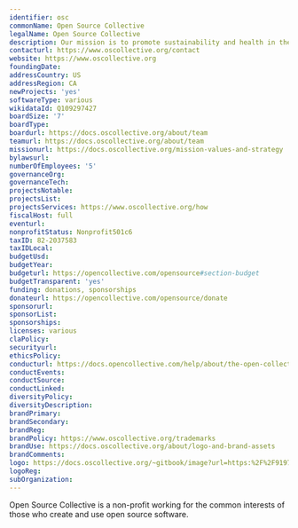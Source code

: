 ```yaml
---
identifier: osc
commonName: Open Source Collective
legalName: Open Source Collective
description: Our mission is to promote sustainability and health in the open source ecosystem, while working to benefit all those who create and use open source software.
contacturl: https://www.oscollective.org/contact
website: https://www.oscollective.org
foundingDate:
addressCountry: US
addressRegion: CA
newProjects: 'yes'
softwareType: various
wikidataId: Q109297427
boardSize: '7'
boardType:
boardurl: https://docs.oscollective.org/about/team
teamurl: https://docs.oscollective.org/about/team
missionurl: https://docs.oscollective.org/mission-values-and-strategy
bylawsurl:
numberOfEmployees: '5'
governanceOrg:
governanceTech:
projectsNotable:
projectsList:
projectsServices: https://www.oscollective.org/how
fiscalHost: full
eventurl:
nonprofitStatus: Nonprofit501c6
taxID: 82-2037583
taxIDLocal:
budgetUsd:
budgetYear:
budgeturl: https://opencollective.com/opensource#section-budget
budgetTransparent: 'yes'
funding: donations, sponsorships
donateurl: https://opencollective.com/opensource/donate
sponsorurl:
sponsorList:
sponsorships:
licenses: various
claPolicy:
securityurl:
ethicsPolicy:
conducturl: https://docs.opencollective.com/help/about/the-open-collective-way/community-guidelines
conductEvents:
conductSource:
conductLinked:
diversityPolicy:
diversityDescription:
brandPrimary:
brandSecondary:
brandReg:
brandPolicy: https://www.oscollective.org/trademarks
brandUse: https://docs.oscollective.org/about/logo-and-brand-assets
brandComments:
logo: https://docs.oscollective.org/~gitbook/image?url=https:%2F%2F919723441-files.gitbook.io%2F%7E%2Ffiles%2Fv0%2Fb%2Fgitbook-x-prod.appspot.com%2Fo%2Fspaces%252F-MN_ynR0BjrarSoA9Z-A%252Fuploads%252Fgit-blob-d08ad6632484f40ba28a95089ddbb9a441fc8f35%252FOSC-Logo_1_white.jpg%3Falt=media&width=768&dpr=2&quality=100&sign=07f2e59b5ba312691846936f0a743d23b8f9a81cdd21cb5ba9b03f46e8908e1a
logoReg:
subOrganization:
---
```


Open Source Collective is a non-profit working for the common interests of those who create and use open source software.
